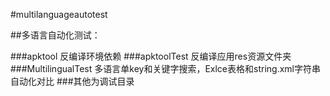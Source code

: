 
#multilanguageautotest


##多语言自动化测试： 

###apktool     反编译环境依赖
###apktoolTest 反编译应用res资源文件夹 
###MultilingualTest 多语言单key和关键字搜索，Exlce表格和string.xml字符串自动化对比
###其他为调试目录


